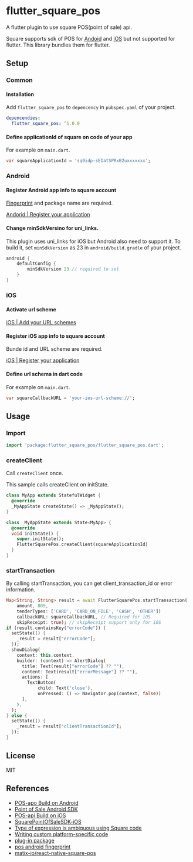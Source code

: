 # flutter_square_pos

A flutter plugin to use square POS(point of sale) api.

Square supports sdk of POS for [Andoid](https://github.com/square/point-of-sale-android-sdk) and [iOS](https://github.com/square/SquarePointOfSaleSDK-iOS) but not supported for flutter.
This library bundles them for flutter.

## Setup

### Common

#### Installation

Add `flutter_square_pos` to `depencency` in `pubspec.yaml` of your project.

```yaml
depencendies:
  flutter_square_pos: ^1.0.0
```

#### Define applicationId of square on code of your app

For example on `main.dart`.

```dart
var squareApplicationId = 'sq0idp-sEIatSPRxB2uxxxxxxx';
```

### Android

#### Register Android app info to square account

[Fingerprint](https://developer.squareup.com/docs/pos-api/cookbook/find-your-android-fingerprint) and package name are required.

[Andorid | Register your application](https://developer.squareup.com/docs/pos-api/build-on-android#step-2-register-your-application)


#### Change minSdkVersino for uni_links.

This plugin uses uni_links for iOS but Android also need to support it.
To build it, set `minSdkVersion` as 23 in `android/build.gradle` of your project.

```gradle
android {
    defaultConfig {
        minSdkVersion 23 // required to set
    }
}
```

### iOS

#### Activate url scheme

[iOS | Add your URL schemes](https://developer.squareup.com/docs/pos-api/build-on-ios#step-4-add-your-url-schemes)

#### Register iOS app info to square account

Bunde id and URL scheme are required.

[iOS | Register your application](https://developer.squareup.com/docs/pos-api/build-on-ios#step-2-register-your-application)

#### Define url schema in dart code

For example on `main.dart`.

```dart
var squareCallbackURL = 'your-ios-url-scheme://';
```

## Usage

### Import
```dart
import 'package:flutter_square_pos/flutter_square_pos.dart';
```

### createClient

Call `createClient` once.

This sample calls createClient on initState.

```dart
class MyApp extends StatefulWidget {
  @override
  _MyAppState createState() => _MyAppState();
}

class _MyAppState extends State<MyApp> {
  @override
  void initState() {
    super.initState();
    FlutterSquarePos.createClient(squareApplicationId)
  }
}
```

### startTransaction

By calling startTransaction, you can get client_transaction_id or error information.

```dart
Map<String, String> result = await FlutterSquarePos.startTransaction(
    amount, 809,
    tenderTypes: ['CARD', 'CARD_ON_FILE', 'CASH', 'OTHER'])
    callbackURL: squareCallbackURL, // Required for iOS
    skipReceipt: true); // skipReceipt support only for iOS
if (result.containsKey("errorCode")) {
  setState(() {
    _result = result["errorCode"];
  });
  showDialog(
    context: this.context,
    builder: (context) => AlertDialog(
      title: Text(result["errorCode"] ?? ""),
      content: Text(result["errorMessage"] ?? ""),
      actions: [
        TextButton(
            child: Text('close'),
            onPressed: () => Navigator.pop(context, false))
      ],
    ),
  );
} else {
  setState(() {
    _result = result["clientTransactionId"];
  });
}
```

## License

MIT

## References

- [POS-apo Build on Android](https://developer.squareup.com/docs/pos-api/build-on-android)
- [Point of Sale Android SDK](https://github.com/square/point-of-sale-android-sdk)
- [POS-api Build on iOS](https://developer.squareup.com/docs/pos-api/build-on-ios)
- [SquarePointOfSaleSDK-iOS](https://github.com/square/SquarePointOfSaleSDK-iOS)
- [Type of expression is ambiguous using Square code](https://stackoverflow.com/questions/46533607/type-of-expression-is-ambiguous-using-square-code)
- [Writing custom platform-specific code](https://flutter.dev/docs/development/platform-integration/platform-channels)
- [plug-in package](https://flutter.dev/developing-packages/)
- [pos android fingerprint](https://developer.squareup.com/docs/pos-api/cookbook/find-your-android-fingerprint)
- [matix-io/react-native-square-pos](https://github.com/matix-io/react-native-square-pos)

